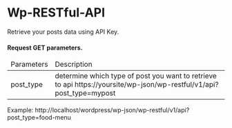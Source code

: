 # Wp-RESTful-API

Retrieve your posts data using API Key.

<h4>Request GET parameters.</h4>


<table>
  <thead>
    <tr>
      <td>Parameters</td>
      <td>Description</td>
      </tr>
    </thead>
    <tbody>
      <tr>
        <td>post_type</td>
        <td>determine which type of post you want to retrieve to api https://yoursite/wp-json/wp-restful/v1/api?post_type=mypost</td>
        </tr>
    </tbody>
 </table>

Example:
http://localhost/wordpress/wp-json/wp-restful/v1/api?post_type=food-menu
